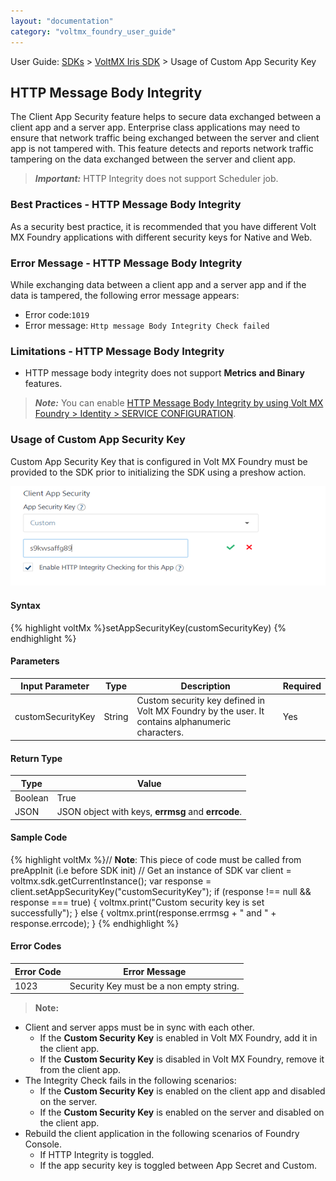 ```yaml
---
layout: "documentation"
category: "voltmx_foundry_user_guide"
---
```

                               

User Guide: [SDKs](../Foundry_SDKs.html) > [VoltMX Iris SDK](Installing_VoltMXJS_SDK.html) > Usage of Custom App Security Key

HTTP Message Body Integrity
---------------------------

The Client App Security feature helps to secure data exchanged between a client app and a server app. Enterprise class applications may need to ensure that network traffic being exchanged between the server and client app is not tampered with. This feature detects and reports network traffic tampering on the data exchanged between the server and client app.

> **_Important:_** HTTP Integrity does not support Scheduler job.

### Best Practices - HTTP Message Body Integrity

As a security best practice, it is recommended that you have different Volt MX Foundry applications with different security keys for Native and Web.

### Error Message - HTTP Message Body Integrity

While exchanging data between a client app and a server app and if the data is tampered, the following error message appears:

*   Error code:`1019`
*   Error message: `Http message Body Integrity Check failed`

### Limitations - HTTP Message Body Integrity

*   HTTP message body integrity does not support **Metrics** **and Binary** features.

> **_Note:_** You can enable [](../ServiceConfig-Identiy-Apps.html)[HTTP Message Body Integrity by using Volt MX Foundry > Identity > SERVICE CONFIGURATION](../ServiceConfig-Identiy-Apps.html#how-to-enable-http-message-body-integrity).

### Usage of Custom App Security Key

Custom App Security Key that is configured in Volt MX Foundry must be provided to the SDK prior to initializing the SDK using a preshow action.

![](../Resources/Images/5AC11ABB_615x195.png)

#### Syntax

{% highlight voltMx %}setAppSecurityKey(customSecurityKey)
{% endhighlight %}

#### Parameters

  
| Input Parameter | Type | Description | Required |
| --- | --- | --- | --- |
| customSecurityKey | String | Custom security key defined in Volt MX Foundry by the user. It contains alphanumeric characters. | Yes |

#### Return Type

  
| Type | Value |
| --- | --- |
| Boolean | True |
| JSON | JSON object with keys, **errmsg** and **errcode**. |

#### Sample Code

{% highlight voltMx %}// **Note**: This piece of code must be called from preAppInit (i.e before SDK init)
// Get an instance of SDK
var client = voltmx.sdk.getCurrentInstance();
var response = client.setAppSecurityKey("customSecurityKey");
if (response !== null && response === true) {
    voltmx.print("Custom security key is set successfully");
} else {
    voltmx.print(response.errmsg + " and " + response.errcode);
}
{% endhighlight %}

#### Error Codes

  
| Error Code | Error Message |
| --- | --- |
| 1023 | Security Key must be a non empty string. |

> **Note:**  
*   Client and server apps must be in sync with each other.  
    *   If the **Custom Security Key** is enabled in Volt MX Foundry, add it in the client app.  
    *   If the **Custom Security Key** is disabled in Volt MX Foundry, remove it from the client app.  
*   The Integrity Check fails in the following scenarios:  
    *   If the **Custom Security Key** is enabled on the client app and disabled on the server.  
    *   If the **Custom Security Key** is enabled on the server and disabled on the client app.  
*   Rebuild the client application in the following scenarios of Foundry Console.  
    *   If HTTP Integrity is toggled.  
    *   If the app security key is toggled between App Secret and Custom.  
    
